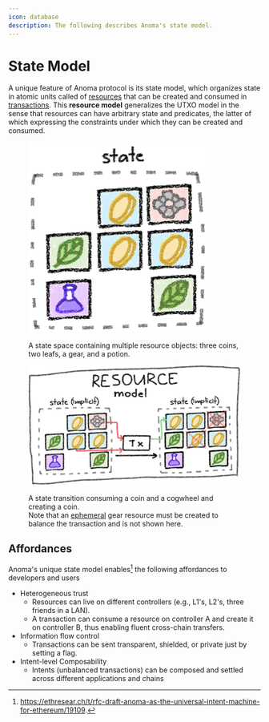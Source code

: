 ```yaml
---
icon: database
description: The following describes Anoma's state model.
---
```


# State Model

A unique feature of Anoma protocol is its state model, which organizes state in atomic units called of [resources](../resources/) that can be created and consumed in [transactions](../transactions/). This **resource model** generalizes the UTXO model in the sense that resources can have arbitrary state and predicates, the latter of which expressing the constraints under which they can be created and consumed.

<figure><img src="../../.gitbook/assets/state.png" alt=""><figcaption><p>A state space containing multiple resource objects: three coins, two leafs, a gear, and a potion.</p></figcaption></figure>

<figure><img src="../../.gitbook/assets/resource-model.png" alt=""><figcaption><p>A state transition consuming a coin and a cogwheel and creating a coin. <br>Note that an <a href="../resources/#ephemeral-resources">ephemeral</a> gear resource must be created to balance the transaction and is not shown here.</p></figcaption></figure>

## Affordances

Anoma's unique state model enables[^1] the following affordances to developers and users

* Heterogeneous trust
  * Resources can live on different controllers (e.g., L1's, L2's, three friends in a LAN).
  * A transaction can consume a resource on controller A and create it on controller B, thus enabling fluent cross-chain transfers.
* Information flow control
  * Transactions can be sent transparent, shielded, or private just by setting a flag.
* Intent-level Composability
  * Intents (unbalanced transactions) can be composed and settled across different applications and chains

[^1]: https://ethresear.ch/t/rfc-draft-anoma-as-the-universal-intent-machine-for-ethereum/19109.
